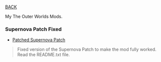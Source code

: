#

[BACK](..)

My The Outer Worlds Mods.

### Supernova Patch Fixed

- [Patched Supernova Patch](./dl/Supernova_Patch-8-3-0-1573271946.7z)
> Fixed version of the Supernova Patch to make the mod fully worked. Read the README.txt file.